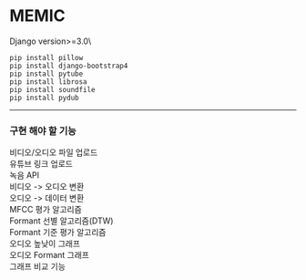 # MEMIC

Django version>=3.0\
```
pip install pillow
pip install django-bootstrap4
pip install pytube
pip install librosa
pip install soundfile
pip install pydub
```

--------

### 구현 해야 할 기능

비디오/오디오 파일 업로드\
유튜브 링크 업로드\
녹음 API\
비디오 -> 오디오 변환\
오디오 -> 데이터 변환\
MFCC 평가 알고리즘\
Formant 선별 알고리즘(DTW)\
Formant 기준 평가 알고리즘\
오디오 높낮이 그래프\
오디오 Formant 그래프\
그래프 비교 기능
